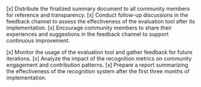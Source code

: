 [x] Distribute the finalized summary document to all community members for reference and transparency.
[x] Conduct follow-up discussions in the feedback channel to assess the effectiveness of the evaluation tool after its implementation.
[x] Encourage community members to share their experiences and suggestions in the feedback channel to support continuous improvement.

[x] Monitor the usage of the evaluation tool and gather feedback for future iterations.
[x] Analyze the impact of the recognition metrics on community engagement and contribution patterns.
[x] Prepare a report summarizing the effectiveness of the recognition system after the first three months of implementation.